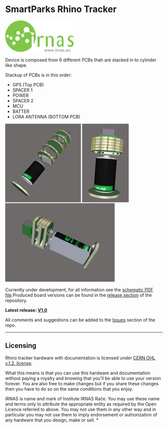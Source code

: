 # SmartParks Rhino Tracker
<img src="https://github.com/IRNAS/smartparks-rhino-tracker-hardware/blob/master/11_DOC/irnas_logo.png" height="100">

Device is composed from 6 different PCBs thah are stacked in to cylinder like shape.

Stackup of PCBs is in this order:
- GPS (Top PCB)
- SPACER 1
- POWER
- SPACER 2
- MCU
- BATTER
- LORA ANTENNA (BOTTOM PCB)

<img src="https://github.com/IRNAS/smartparks-rhino-tracker-hardware/blob/master/11_DOC/Rhino_2.png" height="250">			<img src="https://github.com/IRNAS/smartparks-rhino-tracker-hardware/blob/master/11_DOC/Rhino_1.png" height="250">			<img src="https://github.com/IRNAS/smartparks-rhino-tracker-hardware/blob/master/11_DOC/Rhino_4.png" height="250">



Currently under development, for all information see the [schematic PDF file](https://github.com/IRNAS/smartparks-rhino-tracker-hardware/blob/master/10_OUTPUT_FILES/Rhino_V1_SCHEMATICS/Rhino_V1_SCHEMATICS.pdf).Produced board versions can be found in the [release section](https://github.com/IRNAS/smartparks-rhino-tracker-hardware/releases) of the repository.

**Latest release: [V1.0](https://github.com/IRNAS/smartparks-rhino-tracker-hardware/releases)**


All comments and suggestions can be added to the [Issues]() section of the repo.

---

## Licensing

Rhino tracker hardware with documentation is licensed under [CERN OHL v.1.2. license](https://www.ohwr.org/licenses/cern-ohl/license_versions/v1.2).

What this means is that you can use this hardware and documentation without paying a royalty and knowing that you'll be able to use your version forever. You are also free to make changes but if you share these changes then you have to do so on the same conditions that you enjoy.

IRNAS is name and mark of Institute IRNAS Rače. You may use these name and terms only to attribute the appropriate entity as required by the Open Licence referred to above. You may not use them in any other way and in particular you may not use them to imply endorsement or authorization of any hardware that you design, make or sell.
*
